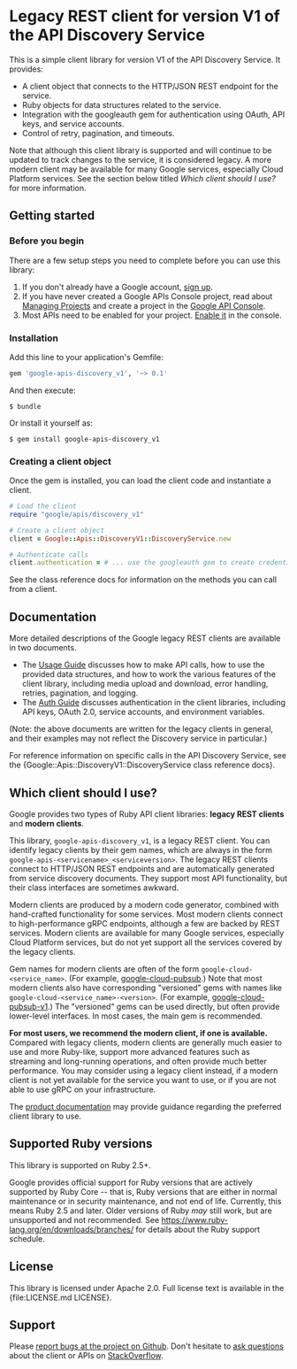# Legacy REST client for version V1 of the API Discovery Service

This is a simple client library for version V1 of the API Discovery Service. It provides:

* A client object that connects to the HTTP/JSON REST endpoint for the service.
* Ruby objects for data structures related to the service.
* Integration with the googleauth gem for authentication using OAuth, API keys, and service accounts.
* Control of retry, pagination, and timeouts.

Note that although this client library is supported and will continue to be updated to track changes to the service, it is considered legacy. A more modern client may be available for many Google services, especially Cloud Platform services. See the section below titled *Which client should I use?* for more information.

## Getting started

### Before you begin

There are a few setup steps you need to complete before you can use this library:

 1. If you don't already have a Google account, [sign up](https://www.google.com/accounts).
 2. If you have never created a Google APIs Console project, read about [Managing Projects](https://cloud.google.com/resource-manager/docs/creating-managing-projects) and create a project in the [Google API Console](https://console.cloud.google.com/).
 3. Most APIs need to be enabled for your project. [Enable it](https://console.cloud.google.com/apis/library/discovery.googleapis.com) in the console.

### Installation

Add this line to your application's Gemfile:

```ruby
gem 'google-apis-discovery_v1', '~> 0.1'
```

And then execute:

```
$ bundle
```

Or install it yourself as:

```
$ gem install google-apis-discovery_v1
```

### Creating a client object

Once the gem is installed, you can load the client code and instantiate a client.

```ruby
# Load the client
require "google/apis/discovery_v1"

# Create a client object
client = Google::Apis::DiscoveryV1::DiscoveryService.new

# Authenticate calls
client.authentication = # ... use the googleauth gem to create credentials
```

See the class reference docs for information on the methods you can call from a client.

## Documentation

More detailed descriptions of the Google legacy REST clients are available in two documents.

 *  The [Usage Guide](https://github.com/googleapis/google-api-ruby-client/blob/master/docs/usage-guide.md) discusses how to make API calls, how to use the provided data structures, and how to work the various features of the client library, including media upload and download, error handling, retries, pagination, and logging.
 *  The [Auth Guide](https://github.com/googleapis/google-api-ruby-client/blob/master/docs/auth-guide.md) discusses authentication in the client libraries, including API keys, OAuth 2.0, service accounts, and environment variables.

(Note: the above documents are written for the legacy clients in general, and their examples may not reflect the Discovery service in particular.)

For reference information on specific calls in the API Discovery Service, see the {Google::Apis::DiscoveryV1::DiscoveryService class reference docs}.

## Which client should I use?

Google provides two types of Ruby API client libraries: **legacy REST clients** and **modern clients**.

This library, `google-apis-discovery_v1`, is a legacy REST client. You can identify legacy clients by their gem names, which are always in the form `google-apis-<servicename>_<serviceversion>`. The legacy REST clients connect to HTTP/JSON REST endpoints and are automatically generated from service discovery documents. They support most API functionality, but their class interfaces are sometimes awkward.

Modern clients are produced by a modern code generator, combined with hand-crafted functionality for some services. Most modern clients connect to high-performance gRPC endpoints, although a few are backed by REST services. Modern clients are available for many Google services, especially Cloud Platform services, but do not yet support all the services covered by the legacy clients.

Gem names for modern clients are often of the form `google-cloud-<service_name>`. (For example, [google-cloud-pubsub](https://rubygems.org/gems/google-cloud-pubsub).) Note that most modern clients also have corresponding "versioned" gems with names like `google-cloud-<service_name>-<version>`. (For example, [google-cloud-pubsub-v1](https://rubygems.org/gems/google-cloud-pubsub-v1).) The "versioned" gems can be used directly, but often provide lower-level interfaces. In most cases, the main gem is recommended.

**For most users, we recommend the modern client, if one is available.** Compared with legacy clients, modern clients are generally much easier to use and more Ruby-like, support more advanced features such as streaming and long-running operations, and often provide much better performance. You may consider using a legacy client instead, if a modern client is not yet available for the service you want to use, or if you are not able to use gRPC on your infrastructure.

The [product documentation](https://developers.google.com/discovery/) may provide guidance regarding the preferred client library to use.

## Supported Ruby versions

This library is supported on Ruby 2.5+.

Google provides official support for Ruby versions that are actively supported by Ruby Core -- that is, Ruby versions that are either in normal maintenance or in security maintenance, and not end of life. Currently, this means Ruby 2.5 and later. Older versions of Ruby _may_ still work, but are unsupported and not recommended. See https://www.ruby-lang.org/en/downloads/branches/ for details about the Ruby support schedule.

## License

This library is licensed under Apache 2.0. Full license text is available in the {file:LICENSE.md LICENSE}.

## Support

Please [report bugs at the project on Github](https://github.com/google/google-api-ruby-client/issues). Don't hesitate to [ask questions](http://stackoverflow.com/questions/tagged/google-api-ruby-client) about the client or APIs on [StackOverflow](http://stackoverflow.com).
